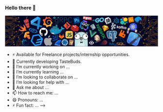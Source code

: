 ### Hello there 👋

![](https://github.com/ksheeraj1161/ksheeraj1161/blob/main/header_.png)

- ⚡ Available for Freelance projects/internship opportunities.
- 🍔 Currently developing TasteBuds.
- 🔭 I’m currently working on ...
- 🌱 I’m currently learning ...
- 👯 I’m looking to collaborate on ...
- 🤔 I’m looking for help with ...
- 💬 Ask me about ...
- 📫 How to reach me: ...
- 😄 Pronouns: ...
- ⚡ Fun fact: ...
-->
